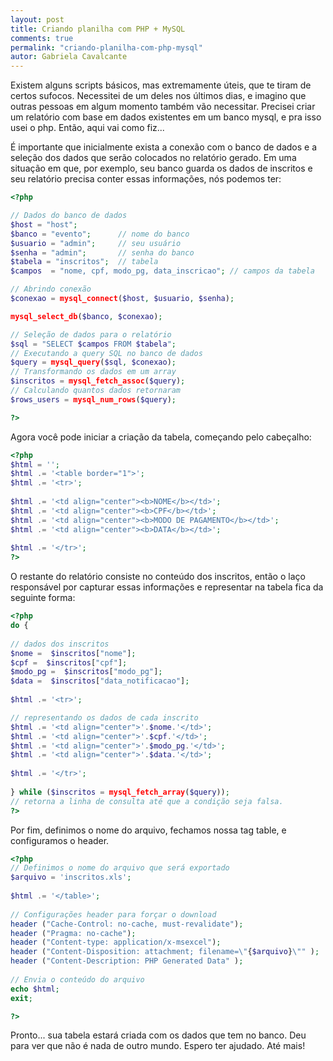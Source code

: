 ```yaml
---
layout: post
title: Criando planilha com PHP + MySQL
comments: true
permalink: "criando-planilha-com-php-mysql"
autor: Gabriela Cavalcante
---
```


Existem alguns scripts básicos, mas extremamente úteis, que te tiram de certos sufocos. Necessitei de um deles nos últimos dias, e imagino que outras pessoas em algum momento também vão necessitar. Precisei criar um relatório com base em dados existentes em um banco mysql, e pra isso usei o php. Então, aqui vai como fiz...

É importante que inicialmente exista a conexão com o banco de dados e a seleção dos dados que serão colocados no relatório gerado. Em uma situação em que, por exemplo, seu banco guarda os dados de inscritos e seu relatório precisa conter essas informações, nós podemos ter:

```php
<?php    

// Dados do banco de dados
$host = "host";       
$banco = "evento";      // nome do banco     
$usuario = "admin";     // seu usuário      
$senha = "admin";       // senha do banco
$tabela = "inscritos";  // tabela 
$campos  = "nome, cpf, modo_pg, data_inscricao"; // campos da tabela              

// Abrindo conexão    
$conexao = mysql_connect($host, $usuario, $senha);  

mysql_select_db($banco, $conexao);     

// Seleção de dados para o relatório 
$sql = "SELECT $campos FROM $tabela";  
// Executando a query SQL no banco de dados            
$query = mysql_query($sql, $conexao);  
// Transformando os dados em um array
$inscritos = mysql_fetch_assoc($query);
// Calculando quantos dados retornaram   
$rows_users = mysql_num_rows($query);  

?>  
```
Agora você pode iniciar a criação da tabela, começando pelo cabeçalho:

```php
<?php  
$html = '';  
$html .= '<table border="1">';  
$html .= '<tr>';  
   
$html .= '<td align="center"><b>NOME</b></td>';  
$html .= '<td align="center"><b>CPF</b></td>';   
$html .= '<td align="center"><b>MODO DE PAGAMENTO</b></td>';  
$html .= '<td align="center"><b>DATA</b></td>';  
  
$html .= '</tr>';  
?>  
```

O restante do relatório consiste no conteúdo dos inscritos, então o laço responsável por capturar essas informações e representar na tabela fica da seguinte forma:

```php
<?php  
do {  
      
// dados dos inscritos  
$nome =  $inscritos["nome"];
$cpf =  $inscritos["cpf"]; 
$modo_pg =  $inscritos["modo_pg"];  
$data =  $inscritos["data_notificacao"];  
 
$html .= '<tr>';  

// representando os dados de cada inscrito
$html .= '<td align="center">'.$nome.'</td>';  
$html .= '<td align="center">'.$cpf.'</td>';   
$html .= '<td align="center">'.$modo_pg.'</td>'; 
$html .= '<td align="center">'.$data.'</td>';  
  
$html .= '</tr>';  
  
} while ($inscritos = mysql_fetch_array($query));
// retorna a linha de consulta até que a condição seja falsa. 
?>  
```

Por fim, definimos o nome do arquivo, fechamos nossa tag table, e configuramos o header.

```php
<?php  
// Definimos o nome do arquivo que será exportado  
$arquivo = 'inscritos.xls';  
   
$html .= '</table>';  
  
// Configurações header para forçar o download   
header ("Cache-Control: no-cache, must-revalidate");  
header ("Pragma: no-cache");  
header ("Content-type: application/x-msexcel");  
header ("Content-Disposition: attachment; filename=\"{$arquivo}\"" );
header ("Content-Description: PHP Generated Data" );  
  
// Envia o conteúdo do arquivo  
echo $html;  
exit;  

?>  
```

Pronto... sua tabela estará criada com os dados que tem no banco. Deu para ver que não é nada de outro mundo. Espero ter ajudado. Até mais!